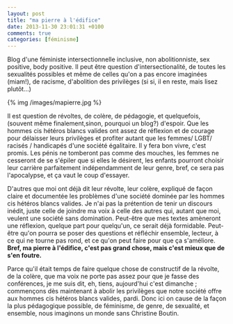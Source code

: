 ```yaml
---
layout: post
title: "ma pierre à l'édifice"
date: 2013-11-30 23:01:31 +0100
comments: true
categories: [féminisme]
---
```



Blog d'une féministe intersectionnelle inclusive, non abolitionniste, sex positive, body positive. Il peut être question d'intersectionalité, de toutes les sexualités possibles et même de celles qu'on a pas encore imaginées (miam!), de racisme, d'abolition des privilèges (si si, il en reste, mais lisez plutôt...)

{% img /images/mapierre.jpg %}

<!-- more -->

Il est question de révoltes, de colère, de pédagogie, et quelquefois, (souvent même finalement,sinon, pourquoi un blog?) d'espoir. Que les hommes cis hétéros blancs valides ont assez de réflexion et de courage pour délaisser leurs privilèges et profiter autant que les femmes/ LGBT/ racisés / handicapés d'une société égalitaire. Il y fera bon vivre, c'est promis. Les pénis ne tomberont pas comme des mouches, les femmes ne cesseront de se s'épiler que si elles le désirent, les enfants pourront choisir leur carrière parfaitement indépendamment de leur genre, bref, ce sera pas l'apocalypse, et ça vaut le coup d'essayer.

D'autres que moi ont déjà dit leur révolte, leur colère, expliqué de façon claire et documentée les problèmes d'une société dominée par les hommes cis hétéros blancs valides. Je n'ai pas la prétention de tenir un discours inédit, juste celle de joindre ma voix à celle des autres qui, autant que moi, veulent une société sans domination. Peut-être que mes textes amèneront une réflexion, quelque part pour quelqu'un, ce serait déjà formidable. Peut-être qu'on pourra se poser des questions et réfléchir ensemble, lecteur, à ce qui ne tourne pas rond, et ce qu'on peut faire pour que ça s'améliore. **Bref, ma pierre à l'édifice, c'est pas grand chose, mais c'est mieux que de s'en foutre.**


Parce qu'il était temps de faire quelque chose de constructif de la révolte, de la colère, que ma voix ne porte pas assez pour  que je fasse des conférences, je me suis dit, eh, tiens, aujourd'hui c'est dimanche ; commençons dès maintenant à abolir les privilèges que notre société offre aux hommes cis hétéros blancs valides, pardi. Donc ici on cause de la façon la plus pédagogique possible, de féminisme,  de genre, de sexualité, et ensemble, nous imaginons un monde sans Christine Boutin.



